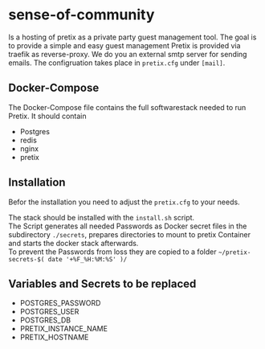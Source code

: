 # sense-of-community
Is a hosting of pretix as a private party guest management tool. The goal is to provide a simple and easy  guest management
Pretix is provided via traefik as reverse-proxy. We do you an external smtp server for sending emails.
The configruation takes place in `pretix.cfg` under `[mail]`.
## Docker-Compose
The Docker-Compose file contains the full softwarestack needed to run Pretix. It should contain
- Postgres
- redis
- nginx
- pretix

## Installation
Befor the installation you need to adjust the `pretix.cfg` to your needs.

The stack should be installed with the `install.sh` script.</br>
The Script generates all needed Passwords as Docker secret files in the subdirectory `./secrets`, prepares directories to mount to pretix Container and starts the docker stack afterwards.</br>
To prevent the Passwords from loss they are copied to a folder `~/pretix-secrets-$( date '+%F_%H:%M:%S' )/`

## Variables and Secrets to be replaced
- POSTGRES_PASSWORD
- POSTGRES_USER
- POSTGRES_DB
- PRETIX_INSTANCE_NAME
- PRETIX_HOSTNAME